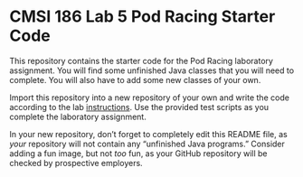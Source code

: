 # CMSI 186 Lab 5 Pod Racing Starter Code

This repository contains the starter code for the Pod Racing laboratory assignment. You will find some unfinished Java classes that you will need to complete. You will also have to add some new classes of your own.

Import this repository into a new repository of your own and write the code according to the lab [instructions](https://cs.lmu.edu/~ray/classes/plab/lab/5/). Use the provided test scripts as you complete the laboratory assignment.

In your new repository, don’t forget to completely edit this README file, as _your_ repository will not contain any “unfinished Java programs.” Consider adding a fun image, but not _too_ fun, as your GitHub repository will be checked by prospective employers.
